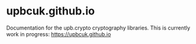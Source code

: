 # upbcuk.github.io
Documentation for the upb.crypto cryptography libraries.
This is currently work in progress: https://upbcuk.github.io
